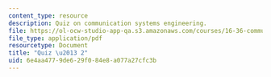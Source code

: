 ```yaml
---
content_type: resource
description: Quiz on communication systems engineering.
file: https://ol-ocw-studio-app-qa.s3.amazonaws.com/courses/16-36-communication-systems-engineering-spring-2009/6e4aa4779de629f084e8a077a27cfc3b_MIT16_36s09_quiz02.pdf
file_type: application/pdf
resourcetype: Document
title: "Quiz \u2013 2"
uid: 6e4aa477-9de6-29f0-84e8-a077a27cfc3b
---
```

